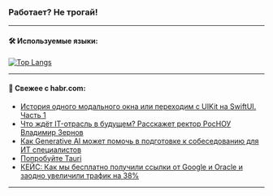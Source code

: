 ### Работает? Не трогай!

---
<!--
#### 🛠️ Technical stack:

![Java](https://img.shields.io/badge/Java-informational?logo=Oracle&style=flat&logoColor=white&color=FF4500)
![Kotlin](https://img.shields.io/badge/Kotlin-informational?logo=Kotlin&style=flat&logoColor=white&color=774D97)
![TS](https://img.shields.io/badge/TypeScript-informational?logo=typeScript&style=flat&logoColor=black&color=017acc)
![Python](https://img.shields.io/badge/Python-informational?logo=Python&style=flat&logoColor=black&color=ffdd54) <br>
![Spring](https://img.shields.io/badge/Spring-informational?logo=Spring&style=flat&logoColor=white&color=6DB33F) 
![SpringBoot](https://img.shields.io/badge/SpringBoot-informational?logo=SpringBoot&style=flat&logoColor=white&color=6DB33F)
![Nest](https://img.shields.io/badge/NestJS-informational?logo=NestJS&style=flat&logoColor=white&color=E0234E) 
![NodeJS](https://img.shields.io/badge/NodeJS-informational?logo=node.js&style=flat&logoColor=white&color=70A760)<br>
![PostgreSQL](https://img.shields.io/badge/PostgreSQL-informational?logo=PostgreSQL&style=flat&logoColor=white&color=DAA520)
![MongoDB](https://img.shields.io/badge/MongoDB-informational?logo=MongoDB&style=flat&logoColor=white&color=870000)
![Apache](https://img.shields.io/badge/Apache-informational?logo=apache&style=flat&logoColor=white&color=f74e28)

___ 
-->

#### 🛠️ Используемые языки:

[![Top Langs](https://github-readme-stats-u2qms2cxw-advtsettinggmailcoms-projects.vercel.app/api/top-langs/?username=zloylis&langs_count=10&hide_title=true&title_color=e6edf3&size_weight=0.5&count_weight=0.5&layout=compact&hide_progress=true&hide_border=true&theme=dracula)](https://github.com/zloylis)

<!---


####  :octocat:&nbsp;&nbsp; Статистика:

![GitHub stats](https://github-readme-stats-u2qms2cxw-advtsettinggmailcoms-projects.vercel.app/api?username=zloylis&show_icons=true&hide_border=true&theme=dracula&title_color=e6edf3&include_all_commits=true&count_private=true&hide_rank=false&hide_title=true&rank_icon=github)
-->
---

#### 💬 Свежее с habr.com:

<!-- BLOG-POST-LIST:START -->
- [История одного модального окна или переходим с UIKit на SwiftUI. Часть 1](https://habr.com/ru/articles/848972/?utm_source=habrahabr&utm_medium=rss&utm_campaign=848972)
- [Что ждёт IT-отрасль в будущем? Расскажет ректор РосНОУ Владимир Зернов](https://habr.com/ru/articles/850202/?utm_source=habrahabr&utm_medium=rss&utm_campaign=850202)
- [Как Generative AI может помочь в подготовке к собеседованию для ИТ специалистов](https://habr.com/ru/articles/850194/?utm_source=habrahabr&utm_medium=rss&utm_campaign=850194)
- [Попробуйте Tauri](https://habr.com/ru/articles/850192/?utm_source=habrahabr&utm_medium=rss&utm_campaign=850192)
- [КЕЙС: Как мы бесплатно получили ссылки от Google и Oracle и заодно увеличили трафик на 38%](https://habr.com/ru/articles/850178/?utm_source=habrahabr&utm_medium=rss&utm_campaign=850178)
<!-- BLOG-POST-LIST:END -->

---
